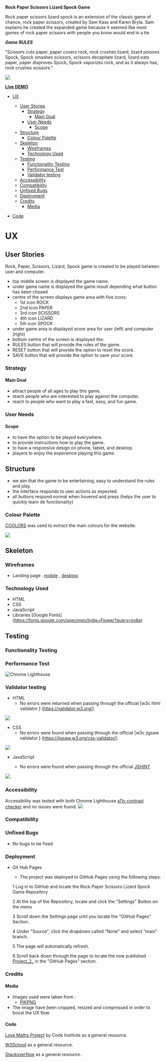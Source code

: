 **Rock Paper Scissors Lizard Spock Game**

Rock paper scissors lizard spock is an extension of the classic game of chance, rock paper scissors, created by Sam Kass and Karen Bryla. Sam explains he created the expanded game because it seemed like most games of rock paper scissors with people you know would end in a tie.


***Game RULES***


"Scissors cuts paper, paper covers rock, rock crushes lizard, lizard poisons Spock, Spock smashes scissors, scissors decapitate lizard, lizard eats paper, paper disproves Spock, Spock vaporizes rock, and as it always has, rock crushes scissors."

 ![](assets/images/preview.png)


**[Live DEMO]( http://stefancucuta.github.io/Project_2_/)**


- [UX](#ux) 
  - [User Stories](#user-stories)
    - [Strategy](#strategy)
      - [Main Goal](#main-goal)
    - [User Needs](#user-needs)
      - [Scope](#scope)
  - [Structure](#structure)
      - [Colour Palette](#colour-palette)
  - [Skeleton](#skeleton)
      - [Wireframes](#wireframes)
    - [Technology Used](#technology-used)
  - [Testing](#testing)
    - [Functionality Testing](#functionality-testing)
    - [Performance Test](#performance-test)
    - [Validator testing](#validator-testing)
  - [Accessibility](#accessibility)
  - [Compatibility](#compatibility)
  - [Unfixed Bugs](#unfixed-bugs)
  - [Deployment](#deployment)
  - [Credits](#credits)
      - [Media](#media)


- [Code](#code)


# UX
## User Stories

Rock, Paper, Scissors, Lizard, Spock game is created to be played between user and computer.

- top middle screen is displayed the game name. 
- under game name is displayed the game result depending what button has been chosed
- centre of the screen displays game area with five icons:  
  - 1st icon ROCK
  - 2nd icon PAPER
  - 3rd icon SCISSORS
  - 4th icon LIZARD
  - 5th icon SPOCK
 - under game area is displayed score area for user (left) and computer (right)
 - bottom centre of the screen is displayed the:
 - RULES button that will provide the rules of the game.
 - RESET button that will provide the option to reset the score.
 - SAVE button that will provide the option to save your score.

### Strategy

#### Main Goal
- attract people of all ages to play this game. 
- reach people who are interested to play against the computer.
- reach to people who want to play a fast, easy, and fun game.

### User Needs
#### Scope

- to have the option to be played everywhere.
- to provide instructions how to play the game.
- to have a responsive design on phone, tablet, and desktop.
- players to enjoy the experience playing this game.


## Structure
 - we aim that the game to be entertaining, easy to understand the rules and play. 
 - the interface responds to user actions as expected. 
 - all buttons respond normal when hovered and press (helps the user to quickly learn de functionality)
  
### Colour Palette 

  [COOLORS]( https://coolors.co) was used to extract the main colours for the website:
  
  ![](assets/images/colors.png)


  ## Skeleton
### Wireframes 
 
- Landing page :  [mobile](assets/images/desktop.png) , [desktop](assets/images/mobile.png)

### Technology Used 
- HTML
- CSS
- JavaScript
- Libraries [Google Fonts] (https://fonts.google.com/specimen/Indie+Flower?query=indie)

## Testing


### Functionality Testing
### Performance Test 
  ![Chrome Lighthouse](assets/images/screen/lighthouse.PNG)

  
### Validator testing
  * HTML
    - No errors were returned when passing through the   official [w3c html validator ] (https://validator.w3.org/).
  
  ![](assets/images/html.png)

  * CSS
    - No errors were found when passing through the official [w3c jigsaw validator ] (https://jigsaw.w3.org/css-validator/).
   
   ![](assets/images/css.png)

  * JavaScript
  
    - No errors were found when passing through the official [JSHINT](https://jshint.com/)
  
  ![](assets/images/js.png).

  ### Accessibility

  Accessibility was tested with both Chrome Lighthouse [a11y contrast checker](https://color.a11y.com/)  and no issues were found. ![](assets/images/a11y.png)


  
### Compatibility
  ### Unfixed Bugs
  - No bugs to be fixed

  ### Deployment

- Git Hub Pages
  
  - The project was deployed to GitHub Pages using the following steps:

   1 Log in to GitHub and locate the Rock Paper Scissors Lizard Spock Game Repository

   2 At the top of the Repository, locate and click the "Settings" Button on the menu

  3 Scroll down the Settings page until you locate the "GitHub Pages" Section.

  4 Under "Source", click the dropdown called "None" and select "main" branch.

  5 The page will automatically refresh.

  6 Scroll back down through the page to locate the now published [Project_2_]( https://stefancucuta.github.io/Project_2_/) in the "GitHub Pages" section.

### Credits
  
#### Media
   - Images used were taken from :
     - [PIKPNG]( https://www.pikpng.com/pngvi/Jhxmoi_pierre-ciseaux-feuille-lzard-spock-aligned-rock-paper/)
  - The image have been cropped, resized and compressed in order to boost the UX flow.
  
#### Code
[Love Maths Project](https://learn.codeinstitute.net/courses/course-v1:CodeInstitute+LM101+2021_T1/courseware/2d651bf3f23e48aeb9b9218871912b2e/234519d86b76411aa181e76a55dabe70/) by Code Institute as a general resource.

[W3School](https://www.w3schools.com/) as a general resource.

[Stackoverflow](https://stackoverflow.com/) as a general resource.



